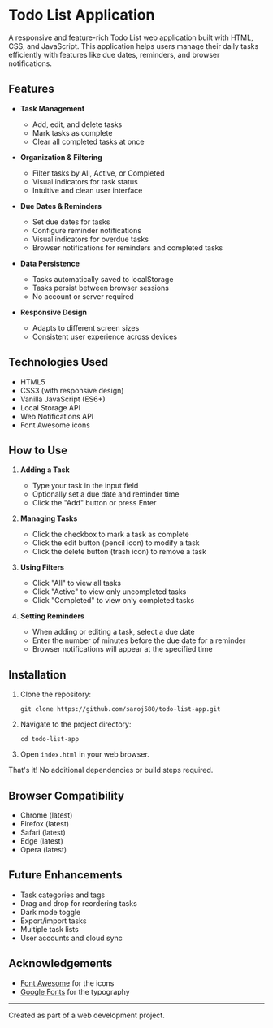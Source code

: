 # Todo List Application

A responsive and feature-rich Todo List web application built with HTML, CSS, and JavaScript. This application helps users manage their daily tasks efficiently with features like due dates, reminders, and browser notifications.

## Features

- **Task Management**
  - Add, edit, and delete tasks
  - Mark tasks as complete
  - Clear all completed tasks at once

- **Organization & Filtering**
  - Filter tasks by All, Active, or Completed
  - Visual indicators for task status
  - Intuitive and clean user interface

- **Due Dates & Reminders**
  - Set due dates for tasks
  - Configure reminder notifications
  - Visual indicators for overdue tasks
  - Browser notifications for reminders and completed tasks

- **Data Persistence**
  - Tasks automatically saved to localStorage
  - Tasks persist between browser sessions
  - No account or server required

- **Responsive Design**
  - Adapts to different screen sizes
  - Consistent user experience across devices

## Technologies Used

- HTML5
- CSS3 (with responsive design)
- Vanilla JavaScript (ES6+)
- Local Storage API
- Web Notifications API
- Font Awesome icons

## How to Use

1. **Adding a Task**
   - Type your task in the input field
   - Optionally set a due date and reminder time
   - Click the "Add" button or press Enter

2. **Managing Tasks**
   - Click the checkbox to mark a task as complete
   - Click the edit button (pencil icon) to modify a task
   - Click the delete button (trash icon) to remove a task

3. **Using Filters**
   - Click "All" to view all tasks
   - Click "Active" to view only uncompleted tasks
   - Click "Completed" to view only completed tasks

4. **Setting Reminders**
   - When adding or editing a task, select a due date
   - Enter the number of minutes before the due date for a reminder
   - Browser notifications will appear at the specified time

## Installation

1. Clone the repository:
   ```
   git clone https://github.com/saroj580/todo-list-app.git
   ```

2. Navigate to the project directory:
   ```
   cd todo-list-app
   ```

3. Open `index.html` in your web browser.

That's it! No additional dependencies or build steps required.

## Browser Compatibility

- Chrome (latest)
- Firefox (latest)
- Safari (latest)
- Edge (latest)
- Opera (latest)

## Future Enhancements

- Task categories and tags
- Drag and drop for reordering tasks
- Dark mode toggle
- Export/import tasks
- Multiple task lists
- User accounts and cloud sync

## Acknowledgements

- [Font Awesome](https://fontawesome.com/) for the icons
- [Google Fonts](https://fonts.google.com/) for the typography

---

Created as part of a web development project.
